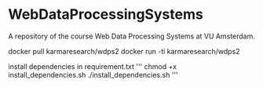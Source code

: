 # WebDataProcessingSystems
A repository of the course Web Data Processing Systems at VU Amsterdam.

docker pull karmaresearch/wdps2
docker run -ti karmaresearch/wdps2

install dependencies in requirement.txt
'''
chmod +x install_dependencies.sh
./install_dependencies.sh
'''
